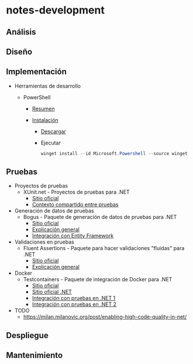 # notes-development

## Análisis

## Diseño

## Implementación

- Herramientas de desarrollo

  - PowerShell

    - [Resumen](https://learn.microsoft.com/en-us/powershell/scripting/overview)
    - [Instalación](https://learn.microsoft.com/es-es/powershell/scripting/install/installing-powershell-on-windows)

      - [Descargar](https://aka.ms/powershell-release?tag=stable)
      - Ejecutar

        ```powershell
        winget install --id Microsoft.Powershell --source winget
        ```

## Pruebas

- Proyectos de pruebas
  - XUnit.net - Proyectos de pruebas para .NET
    - [Sitio oficial](https://xunit.net)
    - [Contexto compartido entre pruebas](https://xunit.net/docs/shared-context)
- Generación de datos de pruebas
  - Bogus - Paquete de generación de datos de pruebas para .NET
    - [Sitio oficial](https://github.com/bchavez/Bogus)
    - [Explicación general](https://code-maze.com/data-generation-bogus-dotnet)
    - [Integración con Entity Framework](https://stenbrinke.nl/blog/taking-ef-core-data-seeding-to-the-next-level-with-bogus)
- Validaciones en pruebas
  - Fluent Assertions - Paquete para hacer validaciones "fluidas" para .NET
    - [Sitio oficial](https://fluentassertions.com)
    - [Explicación general](https://fluentassertions.com/introduction)
- Docker
  - Testcontainers - Paquete de integración de Docker para .NET
    - [Sitio oficial](https://testcontainers.com/guides/getting-started-with-testcontainers-for-dotnet)
    - [Sitio oficial .NET](https://dotnet.testcontainers.org/)
    - [Integración con pruebas en .NET 1](https://blog.jetbrains.com/dotnet/2023/10/24/how-to-use-testcontainers-with-dotnet-unit-tests)
    - [Integración con pruebas en .NET 2](https://www.milanjovanovic.tech/blog/testcontainers-integration-testing-using-docker-in-dotnet)
- TODO
  - <https://milan.milanovic.org/post/enabling-high-code-quality-in-net/>

## Despliegue

## Mantenimiento
